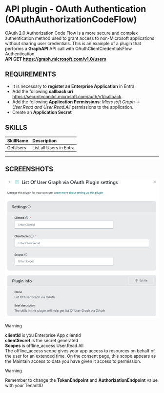 # API plugin - OAuth Authentication (OAuthAuthorizationCodeFlow)
OAuth 2.0 Authorization Code Flow is a more secure and complex authentication method used to grant access to non-Microsoft applications without sharing user credentials.
This is an example of a plugin that performs a **GraphAPI** API call with OAuthClientCredentialsFlow Authentication. <br>
**API GET https://graph.microsoft.com/v1.0/users**

## REQUIREMENTS
- It is necessary to **register an Enterprise Application** in Entra.
- Add the following **callback uri** https://securitycopilot.microsoft.com/auth/v1/callback.
- Add the following **Application Permissions**: _Microsoft Graph -> User.Read and User.Read.All_ permissions to the application.
- Create an **Application Secret**

## SKILLS
| SkillName | Description |
|     :---         |     :---      |
| GetUsers | List all Users in Entra  |

---
## SCREENSHOTS
<div align="center">
  <img src="https://github.com/mariocuomo/Experimenting-With-Security-Copilot/blob/main/img/oauthcredentials.png" width="600"> </img>
</div>

> [!WARNING]  
> **clientId** is you Enterprise App clientId <br>
> **clientSecret** is the secret generated <br>
> **Scopes** is offline_access User.Read.All <br>
The offline_access scope gives your app access to resources on behalf of the user for an extended time. On the consent page, this scope appears as the Maintain access to data you have given it access to permission.

> [!WARNING]  
> Remember to change the **TokenEndpoint** and **AuthorizationEndpoint** value with your TenantID

